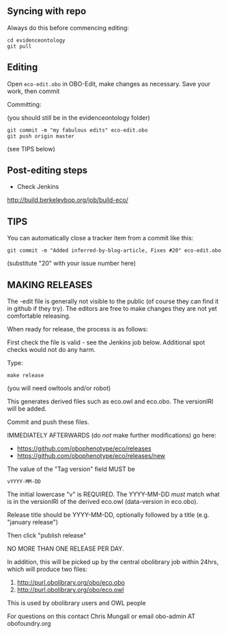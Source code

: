 ## Syncing with repo

Always do this before commencing editing:

```
cd evidenceontology
git pull
```

## Editing

Open `eco-edit.obo` in OBO-Edit, make changes as necessary.
Save your work, then commit

Committing:

(you should still be in the evidenceontology folder)

```
git commit -m "my fabulous edits" eco-edit.obo
git push origin master
```

(see TIPS below)

## Post-editing steps

* Check Jenkins

http://build.berkeleybop.org/job/build-eco/

## TIPS

You can automatically close a tracker item from a commit like this:

```
git commit -m "Added inferred-by-blog-article, Fixes #20" eco-edit.obo
```

(substitute "20" with your issue number here)

## MAKING RELEASES

The -edit file is generally not visible to the public (of course they
can find it in github if they try). The editors are free to make
changes they are not yet comfortable releasing.

When ready for release, the process is as follows:

First check the file is valid - see the Jenkins job below. Additional
spot checks would not do any harm.

Type:

    make release

(you will need owltools and/or robot)

This generates derived files such as eco.owl and eco.obo. The
versionIRI will be added.

Commit and push these files.

IMMEDIATELY AFTERWARDS (do *not* make further modifications) go here:

 * https://github.com/obophenotype/eco/releases
 * https://github.com/obophenotype/eco/releases/new

The value of the "Tag version" field MUST be

    vYYYY-MM-DD

The initial lowercase "v" is REQUIRED. The YYYY-MM-DD *must* match
what is in the versionIRI of the derived eco.owl (data-version in
eco.obo).

Release title should be YYYY-MM-DD, optionally followed by a title (e.g. "january release")

Then click "publish release"

NO MORE THAN ONE RELEASE PER DAY.

In addition, this will be picked up by the central obolibrary job
within 24hrs, which will produce two files:

 1. http://purl.obolibrary.org/obo/eco.obo
 2. http://purl.obolibrary.org/obo/eco.owl

This is used by obolibrary users and OWL people

For questions on this contact Chris Mungall or email obo-admin AT obofoundry.org




